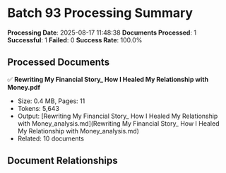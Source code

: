 # Batch 93 Processing Summary

**Processing Date**: 2025-08-17 11:48:38
**Documents Processed**: 1
**Successful**: 1
**Failed**: 0
**Success Rate**: 100.0%

## Processed Documents

✅ **Rewriting My Financial Story_ How I Healed My Relationship with Money.pdf**
   - Size: 0.4 MB, Pages: 11
   - Tokens: 5,643
   - Output: [Rewriting My Financial Story_ How I Healed My Relationship with Money_analysis.md](Rewriting My Financial Story_ How I Healed My Relationship with Money_analysis.md)
   - Related: 10 documents

## Document Relationships
